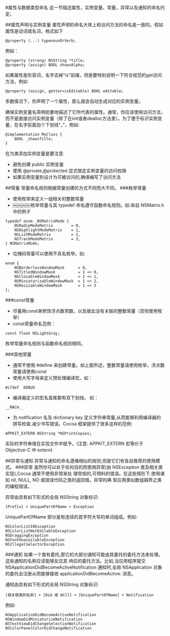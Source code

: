 #属性与数据类型命名
这一节描述属性，实例变量，常量，异常以及通知的命名约定。

##属性声明与实例变量
属性声明的命名大体上和访问方法的命名是一致的。假如属性是动词或名词，格式如下

```
@property (...) typenounOrVerb;
```
例如：

```
@property (strong) NSString *title;@property (assign) BOOL showsAlpha;
```
如果属性是形容词，名字去掉"is"前缀，但是要特别说明一下符合规范的get访问方法，例如

```
@property (assign, getter=isEditable) BOOL editable;
```
多数情况下，你声明了一个属性，那么就会自动生成对应的实例变量。

确保实例变量名简明扼要地描述了它所代表的属性。通常，你应该使用访问方法，而不是直接访问实例变量（除了在init或者dealloc方法里）。为了便于标识实例变量，在名字前面加个下划线"_"，例如:

```
@implementation MyClass {    BOOL _showsTitle;}
```

在为类添加实例变量是要注意:

* 避免创建 public 实例变量
* 使用 @private,@protected 显式限定实例变量的访问权限
* 如果实例变量别设计为可被访问的,确保编写了访问方法

##常量
常量命名规则根据常量创建的方式不同而大不同。
###枚举常量

* 使用枚举来定义一组相关的整数常量
* ￼￼￼￼枚举常量与其 typedef 命名遵守函数命名规则。如:来自 NSMatrix.h 中的例子```
typedef enum _NSMatrixMode {    NSRadioModeMatrix        = 0,    NSHighlightModeMatrix    = 1,    NSListModeMatrix         = 2,    NSTrackModeMatrix        = 3,} NSMatrixMode;```
* 位掩码常量可以使用不具名枚举。如:
```
enum {    NSBorderlessWindowMask      = 0,    NSTitledWindowMask          = 1 << 0,    NSClosableWindowMask        = 1 << 1,    NSMiniaturizableWindowMask  = 1 << 2,    NSResizableWindowMask       = 1 << 3};```
###const常量

* 尽量用const来修饰浮点数常数，以及彼此没有关联的整数常量（否则使用枚举）
* const常量命名范例：

```
const float NSLightGray;
```
枚举常量命名规则与函数命名规则相同。

###其他常量
* 通常不使用 #define 来创建常量。如上面所述，整数常量请使用枚举，浮点数常量请使用const
* 使用大写字母来定义预处理编译宏。如： 

```
#ifdef  DEBUG
```
* 编译器定义的宏名首尾都有双下划线。 如： 

```
__MACH__
```
* 为 notification 名及 dictionary key 定义字符串常量,从而能够利用编译器的拼写检查,减少书写错误。Cocoa 框架提供了很多这样的范例:

```
APPKIT_EXTERN NSString *NSPrintCopies;
```
实际的字符串值在实现文件中赋予。(注意: APPKIT_EXTERN 宏等价于 Objective-C 中 extern)

##异常与通知
异常与通知的命名遵循相似的规则,但是它们有各自推荐的使用模式。
###异常
虽然你可以处于任何目的而使用异常(由 NSException 类及相关类实现),Cocoa 通常不使用异常来处 理常规的,可预料的错误。在这些情形下,使用诸如 nil, NULL, NO 或错误代码之类的返回值。异常的典 型应用类似数组越界之类的编程错误。异常由具有如下形式的全局 NSString 对象标识:
```[Prefix] + UniquePartOfName + Exception```
UniquePartOfName 部分是有连续的首字符大写的单词组成。例如:
```NSColorListIOExceptionNSColorListNotEditableExceptionNSDraggingExceptionNSFontUnavailableExceptionNSIllegalSelectorException
```
###通知
如果一个类有委托,那它的大部分通知可能由其委托的委托方法来处理。这些通知的名称应该能够反应其 响应的委托方法。比如,当应用程序提交 NSApplicationDidBecomeActiveNotification 通知时,全局 NSApplication 对象的委托会注册从而能够接收 applicaitonDidBecomeActive: 消息。
通知由具有如下形式的全局 NSString 对象标识:
```
[相关联类的名称] + [Did 或 Will] + [UniquePartOfName] + Notification```
例如:

```
NSApplicationDidBecomeActiveNotificationNSWindowDidMiniaturizeNotificationNSTextViewDidChangeSelectionNotificationNSColorPanelColorDidChangeNotification
```